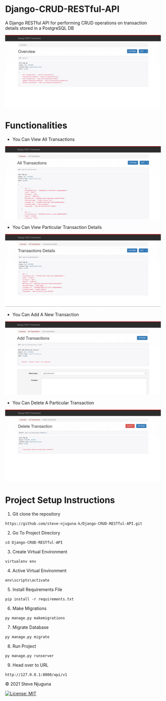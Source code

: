 # Django-CRUD-RESTful-API
A Django RESTful API for performing CRUD operations on transaction details stored in a PostgreSQL DB

![](https://github.com/steve-njuguna-k/Django-CRUD-RESTful-API/blob/master/src/static/img/Screenshot-1.PNG)

# Functionalities

- You Can View All Transactions

![](https://github.com/steve-njuguna-k/Django-CRUD-RESTful-API/blob/master/src/static/img/Screenshot-2.PNG)

- You Can View Particular Transaction Details

![](https://github.com/steve-njuguna-k/Django-CRUD-RESTful-API/blob/master/src/static/img/Screenshot-3.PNG)

- You Can Add A New Transaction

![](https://github.com/steve-njuguna-k/Django-CRUD-RESTful-API/blob/master/src/static/img/Screenshot-4.PNG)

- You Can Delete A Particular Transaction

![](https://github.com/steve-njuguna-k/Django-CRUD-RESTful-API/blob/master/src/static/img/Screenshot-5.PNG)

# Project Setup Instructions
1) Git clone the repository 
```
https://github.com/steve-njuguna-k/Django-CRUD-RESTful-API.git
```
2. Go To Project Directory
```
cd Django-CRUD-RESTful-API
```
3. Create Virtual Environment
```
virtualenv env
```
4. Active Virtual Environment
```
env\scripts\activate
```
5. Install Requirements File
```
pip install -r requirements.txt
```
6. Make Migrations
```
py manage.py makemigrations
```
7. Migrate Database
```
py manage.py migrate
```
8. Run Project
```
py manage.py runserver
```
9. Head over to URL
```
http://127.0.0.1:8000/api/v1
```

© 2021 Steve Njuguna

[![License: MIT](https://img.shields.io/badge/License-MIT-yellow.svg)](https://opensource.org/licenses/MIT)
